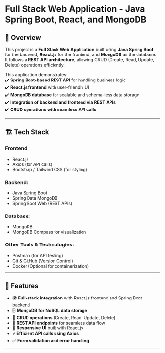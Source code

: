 # Full Stack Web Application - Java Spring Boot, React, and MongoDB  

## 📌 Overview  
This project is a **Full Stack Web Application** built using **Java Spring Boot** for the backend, **React.js** for the frontend, and **MongoDB** as the database. It follows a **REST API architecture**, allowing CRUD (Create, Read, Update, Delete) operations efficiently.  

This application demonstrates:  
✔️ **Spring Boot-based REST API** for handling business logic  
✔️ **React.js frontend** with user-friendly UI  
✔️ **MongoDB database** for scalable and schema-less data storage  
✔️ **Integration of backend and frontend via REST APIs**  
✔️ **CRUD operations with seamless API calls**  

---

## 🏗️ Tech Stack  
### **Frontend:**  
- React.js  
- Axios (for API calls)  
- Bootstrap / Tailwind CSS (for styling)  

### **Backend:**  
- Java Spring Boot  
- Spring Data MongoDB  
- Spring Boot Web (REST APIs)  

### **Database:**  
- MongoDB  
- MongoDB Compass for visualization  

### **Other Tools & Technologies:**  
- Postman (for API testing)  
- Git & GitHub (Version Control)  
- Docker (Optional for containerization)  

---

## 📜 Features  
- 🌍 **Full-stack integration** with React.js frontend and Spring Boot backend  
- 🗄️ **MongoDB for NoSQL data storage**  
- 📝 **CRUD operations** (Create, Read, Update, Delete)  
- 🔗 **REST API endpoints** for seamless data flow  
- 🎨 **Responsive UI** built with React.js  
- ⚡ **Efficient API calls using Axios**  
- ✅ **Form validation and error handling**  

---


